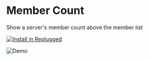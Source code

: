 # Member Count

Show a server's member count above the member list

[![Install in Replugged](https://img.shields.io/badge/-Install%20in%20Replugged-blue?style=for-the-badge&logo=none)](https://replugged.dev/install?identifier=dev.albertp.MemberCount)

![Demo](https://i.imgur.com/92WcfnA.png)
